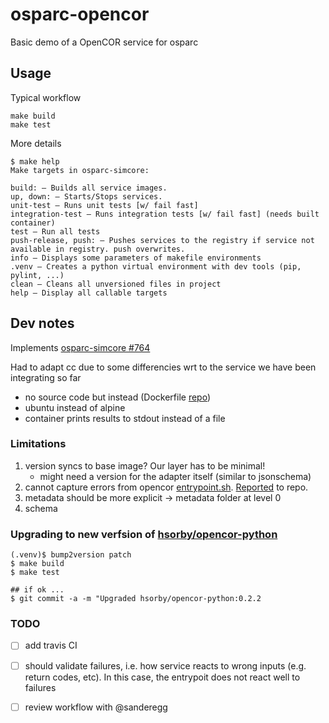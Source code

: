 # osparc-opencor

Basic demo of a OpenCOR service for osparc


## Usage

Typical workflow

```console
make build
make test
```

More details
```console
$ make help
Make targets in osparc-simcore:

build: – Builds all service images.
up, down: – Starts/Stops services.
unit-test – Runs unit tests [w/ fail fast]
integration-test – Runs integration tests [w/ fail fast] (needs built container)
test – Run all tests
push-release, push: – Pushes services to the registry if service not available in registry. push overwrites.
info – Displays some parameters of makefile environments
.venv – Creates a python virtual environment with dev tools (pip, pylint, ...)
clean – Cleans all unversioned files in project
help – Display all callable targets
```

## Dev notes

Implements [osparc-simcore #764](https://github.com/ITISFoundation/osparc-simcore/issues/764)

Had to adapt cc due to some differencies wrt to the service we have been integrating so far

- no source code but instead (Dockerfile [repo](https://github.com/hsorby/docker_opencor_run_model))
- ubuntu instead of alpine
- container prints results to stdout instead of a file


### Limitations

1. version syncs to base image? Our layer has to be minimal!
    - might need a version for the adapter itself (similar to jsonschema)
2. cannot capture errors from opencor [entrypoint.sh](https://github.com/hsorby/docker_opencor_run_model/blob/master/entrypoint.sh). [Reported](https://github.com/hsorby/docker_opencor_run_model/issues/3) to repo.
3. metadata should be more explicit -> metadata folder at level 0
4. schema

### Upgrading to new verfsion of [hsorby/opencor-python]

```console
(.venv)$ bump2version patch
$ make build
$ make test

## if ok ...
$ git commit -a -m "Upgraded hsorby/opencor-python:0.2.2
```


### TODO

- [ ] add travis CI
- [ ] should validate failures, i.e. how service reacts to wrong inputs (e.g. return codes, etc). In this case, the entrypoit does not react well to failures
- [ ] review workflow with @sanderegg



[hsorby/opencor-python]:https://hub.docker.com/r/hsorby/opencor-python/tags